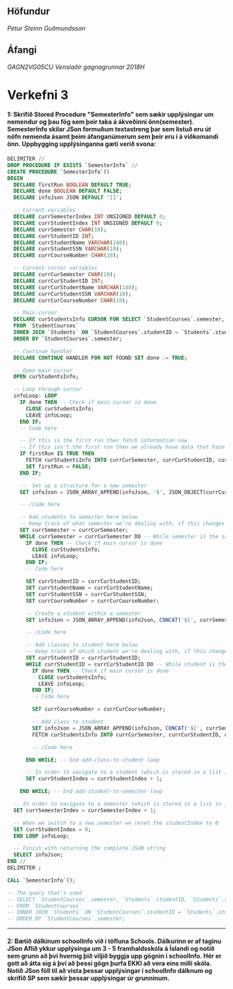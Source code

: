 ## Höfundur

_Pétur Steinn Guðmundsson_  

## Áfangi

_GAGN2VG05CU Venslaðir gagnagrunnar 2018H_

# Verkefni 3

#### 1: Skrifið Stored Procedure "SemesterInfo" sem sækir upplýsingar um nemendur og þau fög sem þeir taka á ákveðinni önn(semester). SemesterInfo skilar JSon formuðum textastreng þar sem listuð eru út nöfn nemenda ásamt þeim áfanganúmerum sem þeir eru í á viðkomandi önn. Uppbygging upplýsinganna gæti verið svona:

```sql
DELIMITER //
DROP PROCEDURE IF EXISTS `SemesterInfo` //
CREATE PROCEDURE `SemesterInfo`()
BEGIN
  DECLARE firstRun BOOLEAN DEFAULT TRUE;
  DECLARE done BOOLEAN DEFAULT FALSE;
  DECLARE infoJson JSON DEFAULT '[]';

  -- Current variables
  DECLARE currSemesterIndex INT UNSIGNED DEFAULT 0;
  DECLARE currStudentIndex INT UNSIGNED DEFAULT 0;
  DECLARE currSemester CHAR(10);
  DECLARE currStudentID INT;
  DECLARE currStudentName VARCHAR(140);
  DECLARE currStudentSSN VARCHAR(10);
  DECLARE currCourseNumber CHAR(10);

  -- Current cursor variables
  DECLARE currCurSemester CHAR(10);
  DECLARE currCurStudentID INT;
  DECLARE currCurStudentName VARCHAR(140);
  DECLARE currCurStudentSSN VARCHAR(10);
  DECLARE currCurCourseNumber CHAR(10);

  -- Main cursor
  DECLARE curStudentsInfo CURSOR FOR SELECT `StudentCourses`.semester, `Students`.studentID, `Students`.studentName,`Students`.studentSSN, `StudentCourses`.courseNumber
  FROM `StudentCourses`
  INNER JOIN `Students` ON `StudentCourses`.studentID = `Students`.studentID
  ORDER BY `StudentCourses`.semester;

  -- Continue handler
  DECLARE CONTINUE HANDLER FOR NOT FOUND SET done := TRUE;

  -- Open main cursor
  OPEN curStudentsInfo;

  -- Loop through cursor
  infoLoop: LOOP
    IF done THEN -- Check if main cursor is done
      CLOSE curStudentsInfo;
      LEAVE infoLoop;
    END IF;
    -- Code here

    -- If this is the first run then fetch information now
    -- If this isn't the first run then we already have data that hasn't been addressed at line [PUT IN LINE]
    IF firstRun IS TRUE THEN
      FETCH curStudentsInfo INTO currCurSemester, currCurStudentID, currCurStudentName, currCurStudentSSN, currCurCourseNumber;
      SET firstRun = FALSE;
    END IF;

    --  Set up a structure for a new semester
    SET infoJson = JSON_ARRAY_APPEND(infoJson, '$', JSON_OBJECT(currCurSemester, JSON_OBJECT("nemendur", JSON_ARRAY())));

    -- /Code here

    -- Add students to semester here below
    -- Keep track of what semester we're dealing with, if this changes then we back up and create a new semester
    SET currSemester = currCurSemester;
    WHILE currSemester = currCurSemester DO -- While semester is the same
      IF done THEN -- Check if main cursor is done
        CLOSE curStudentsInfo;
        LEAVE infoLoop;
      END IF;
      -- Code here

      SET currStudentID = currCurStudentID;
      SET currStudentName = currCurStudentName;
      SET currStudentSSN = currCurStudentSSN;
      SET currCourseNumber = currCurCourseNumber;

      -- Create a student within a semester
      SET infoJson = JSON_ARRAY_APPEND(infoJson, CONCAT('$[', currSemesterIndex, ']."', currCurSemester, '".nemendur'), JSON_OBJECT(currCurStudentID, JSON_OBJECT("name", currCurStudentName, "ssn", currCurStudentSSN, "afangar", JSON_ARRAY())));

      -- /Code here

      -- Add classes to student here below
      -- Keep track of which student we're dealing with, if this changes we back up and create a new student
      SET currStudentID = currCurStudentID;
      WHILE currStudentID = currCurStudentID DO -- While student is the same
        IF done THEN -- Check if main cursor is done
          CLOSE curStudentsInfo;
          LEAVE infoLoop;
        END IF;
        -- Code here

        SET currCourseNumber = currCurCourseNumber;

        -- Add class to student
        SET infoJson = JSON_ARRAY_APPEND(infoJson, CONCAT('$[', currSemesterIndex, ']."', currCurSemester, '".nemendur[', currStudentIndex, ']."', currCurStudentID, '".afangar'), currCurCourseNumber);
        FETCH curStudentsInfo INTO currCurSemester, currCurStudentID, currCurStudentName, currCurStudentSSN, currCurCourseNumber;

        -- /Code here

      END WHILE; -- End add-class-to-student loop

      -- In order to navigate to a student (which is stored in a list in json) we have to keep track of an index
      SET currStudentIndex = currStudentIndex + 1;

    END WHILE; -- End add-student-to-semester loop

  -- In order to navigate to a semester (which is stored in a list in json) we have to keep track of an index
  SET currSemesterIndex = currSemesterIndex + 1;

  -- When we switch to a new semester we reset the studentIndex to 0
  SET currStudentIndex = 0;
  END LOOP infoLoop;

  -- Finish with returning the complete JSON string
  SELECT infoJson;
END //
DELIMITER ;

CALL `SemesterInfo`();

-- The query that's used
-- SELECT `StudentCourses`.semester, `Students`.studentID, `Students`.studentName,`Students`.studentSSN, `StudentCourses`.courseNumber
-- FROM `StudentCourses`
-- INNER JOIN `Students` ON `StudentCourses`.studentID = `Students`.studentID
-- ORDER BY `StudentCourses`.semester;
```

* * *

#### 2: Bætið dálkinum schoolInfo við í töfluna Schools. Dálkurinn er af taginu JSon Aflið ykkur upplýsinga um 3 - 5 framhaldsskóla á Íslandi og notið sem grunn að því hvernig þið viljið byggja upp gögnin í schoolInfo. Hér er gott að átta sig á því að þessi gögn þurfa EKKI að vera eins milli skóla. Notið JSon föll til að vista þessar upplýsingar í schoolInfo dálknum og skrifið SP sem sækir þessar upplýsingar úr grunninum.
